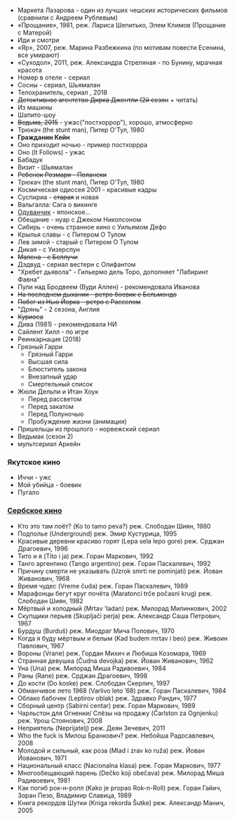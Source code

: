 
* Маркета Лазарова - один из лучших чешских исторических фильмов (сравнили с Андреем Рублевым)
* «Прощание», 1981, реж. Лариса Шепитько, Элем Климов (Прощание с Матерой)
* Иди и смотри
* «Яр», 2007, реж. Марина Разбежкина (по мотивам повести Есенина, все умирают)
* «Суходол», 2011, реж. Александра Стреляная - по Бунину, мрачная красота
* Номер в отеле - сериал
* Сосны - сериал, Шьямалан 
* Телохранитель, сериал , 2018
* ~~Детективное агентство Дирка Джентли (2й сезон~~ + читать)
* Из машины
* Шапито-шоу
* ~~Ведьма, 2015~~ - ужас("постхоррор"), хорошо, атмосферно
* Трюкач (the stunt man), Питер О'Тул, 1980
* **Гражданин Кейн**
* Оно приходит ночью - пример постхоррра
* Оно (It Follows) - ужас
* Бабадук
* Визит - Шьямалан
* ~~Ребенок Розмари - Полански~~
* Трюкач (the stunt man), Питер О'Тул, 1980
* Космическая одиссея 2001 - красивые кадры
* Суспириа - ~~старая~~ и новая
* Вальгалла: Сага о викинге
* [Одуванчик](https://film14.zagonka.tv/video/11897-1_oduvanchik-1985-online.html) - японское...
* Обещание - нуар с Джеком Николсоном
* Сибирь - очень странное кино с Уильямом Дефо
* Крылья славы - с Питером О Тулом
* Лев зимой - старый с Питером О Тулом
* Дикая - с Уизерспун
* ~~Малена - с Беллучи~~
* Дэдвуд - сериал вестерн с Олифантом
* "Хребет дьявола" - Гильермо дель Торо, дополняет "Лабиринт Фавна"
* Пули над Бродвеем (Вуди Аллен) - рекомендовала Иванова
* ~~На последнем дыхании - ретро боевик с Бельмондо~~
* ~~Побег из Нью Йорка - ретро с Расселом~~
* "Дрянь" - 2 сезона, Англия
* ~~Куриоса~~
* Дива (1981) - рекомендовала НИ
* Сайлент Хилл - по игре
* Реинкарнация (2018)
* Грязный Гарри
   * Грязный Гарри
   * Высшая сила
   * Блюститель закона
   * Внезапный удар
   * Смертельный список
* Жюли Дельпи и Итан Хоук
   * Перед рассветом
   * Перед закатом
   * Перед Полуночью
   * Пробуждение жизни (анимация)
* Пришельцы из прошлого - норвежский сериал 
* Ведьмак (сезон 2)
* мультсериал Аркейн
    
### Якутское кино

* Иччи - ужс
* Мой убийца - боевик
* Пугало

### [Сербское кино](https://fitzroymag.com/longrid/balkany-na-jekrane/?utm_source=telegram.me&utm_medium=social&utm_campaign=raz-uzh-my-sidim-v-karantine-samoizolyatsi)

* Кто это там поёт? (Ko to tamo peva?) реж. Слободан Шиян, 1980 
* Подполье (Underground) реж. Эмир Кустурица, 1995
* Красивые деревни красиво горят (Lepa sela lepo gore) реж. Срджан Драгоевич, 1996
* Тито и я (Tito i ja) реж. Горан Маркович, 1992
* Танго аргентино (Tango argentino) реж. Горан Паскалевич, 1992
* Причину смерти не указывать (Uzrok smrti ne pominjati) реж. Йован Живанович, 1968
* Время чудес (Vreme čuda) реж. Горан Паскалевич, 1989
* Марафонцы бегут круг почёта (Maratonci trče počasni krug) реж. Слободан Шиян, 1982
* Мёртвый и холодный (Mrtav ‘ladan) реж. Милорад Милинкович, 2002
* Скупщики перьев (Skupljači perja) реж. Александр Саша Петрович, 1967
* Бурдуш (Burduš) реж. Миодраг Мича Попович, 1970
* Когда я буду мёртвым и белым (Kad budem mrtav i beo) реж. Живоин Павлович, 1967
* Вороны (Vrane) реж. Гордан Михич и Любиша Козомара, 1969
* Странная девушка (Čudna devojka) реж. Йован Живанович, 1962
* Уна (Una) реж. Милорад Миша Радивоевич, 1984
* Раны (Rane) реж. Срджан Драгоевич, 1998
* До кости (Do koske) реж. Слободан Скерлич, 1997
* Обманчивое лето 1968 (Varlivo leto ’68) реж. Горан Паскалевич, 1984
* Облако бабочек (Leptirov oblak) реж. Здравко Рандич, 1977
* Сборный центр (Sabirni centar) реж. Горан Маркович, 1989
* Чарльстон для Огненки/ Слёзы на продажу (Čarlston za Ognjenku) реж. Урош Стоянович, 2008
* Неприятель (Neprijatelj) реж. Деян Зечевич, 2011
* Who the fuck is Милош Бранкович? реж. Небойша Радосавлевич, 2008
* Молодой и сильный, как роза (Mlad i zrav ko ruža) реж. Йован Йованович, 1971
* Национальный класс (Nacionalna klasa) реж. Горан Маркович, 1977
* Многообещающий парень (Dečko koji obečava) реж. Милорад Миша Радивоевич, 1981
* Как погиб рок-н-ролл (Kako je propao Rok-n-Roll) реж. Горан Гайич, Зоран Пезо, Владимир Славица, 1989
* Книга рекордов Шутки (Kniga rekorda Šutke) реж. Александр Манич, 2005
